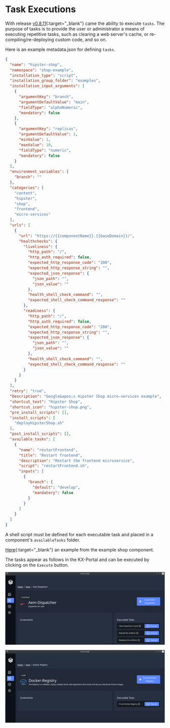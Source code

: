 # Task Executions

With release [v0.8.11](https://github.com/Accenture/kx.as.code/releases/tag/v0.8.11){:target="_blank"} came the ability to execute `tasks`.
The purpose of tasks is to provide the user or administrator a means of executing repetitive tasks, such as clearing a web server's cache, or re-compiling/re-deploying custom code, and so on.

Here is an example metadata.json for defining `tasks`.

```json hl_lines="72-87"
{
  "name": "hipster-shop",
  "namespace": "shop-example",
  "installation_type": "script",
  "installation_group_folder": "examples",
  "installation_input_arguments": [
    {
      "argumentKey": "branch",
      "argumentDefaultValue": "main",
      "fieldType": "alphaNumeric",
      "mandatory": false
    },
    {
      "argumentKey": "replicas",
      "argumentDefaultValue": 1,
      "minValue": 1,
      "maxValue": 10,
      "fieldType": "numeric",
      "mandatory": false
    }
  ],
  "environment_variables": {
    "branch": ""
  },
  "categories": [
    "content",
    "hipster",
    "shop",
    "frontend",
    "micro-services"
  ],
  "urls": [
    {
      "url": "https://{{componentName}}.{{baseDomain}}/",
      "healthchecks": {
        "liveliness": {
          "http_path": "/",
          "http_auth_required": false,
          "expected_http_response_code": "200",
          "expected_http_response_string": "",
          "expected_json_response": {
            "json_path": "",
            "json_value": ""
          },
          "health_shell_check_command": "",
          "expected_shell_check_command_response": ""
        },
        "readiness": {
          "http_path": "/",
          "http_auth_required": false,
          "expected_http_response_code": "200",
          "expected_http_response_string": "",
          "expected_json_response": {
            "json_path": "",
            "json_value": ""
          },
          "health_shell_check_command": "",
          "expected_shell_check_command_response": ""
        }
      }
    }
  ],
  "retry": "true",
  "Description": "Google&apos;s Hipster Shop micro-services example",
  "shortcut_text": "Hipster Shop",
  "shortcut_icon": "hipster-shop.png",
  "pre_install_scripts": [],
  "install_scripts": [
    "deployHipsterShop.sh"
  ],
  "post_install_scripts": [],
  "available_tasks": [
    {
      "name": "restartFrontend",
      "title": "Restart frontend",
      "description": "Restart the frontend microservice",
      "script": "restartFrontend.sh",
      "inputs": [
        {
          "branch": {
            "default": "develop",
            "mandatory": false
          }
        }
      ]
    }
  ]
}
```

A shell script must be defined for each executable task and placed in a component's `availableTasks` folder.

[Here](https://github.com/Accenture/kx.as.code/tree/main/auto-setup/examples/hipster-shop){:target="_blank"} an example from the example shop component.

The tasks appear as follows in the KX-Portal and can be executed by clicking on the `Execute` button.

![](../../assets/images/executeTasksAemDispatcher.png)

![](../../assets/images/executeTasksDockerRegistry.png)
